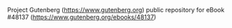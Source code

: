 Project Gutenberg (https://www.gutenberg.org) public repository for eBook #48137 (https://www.gutenberg.org/ebooks/48137)
